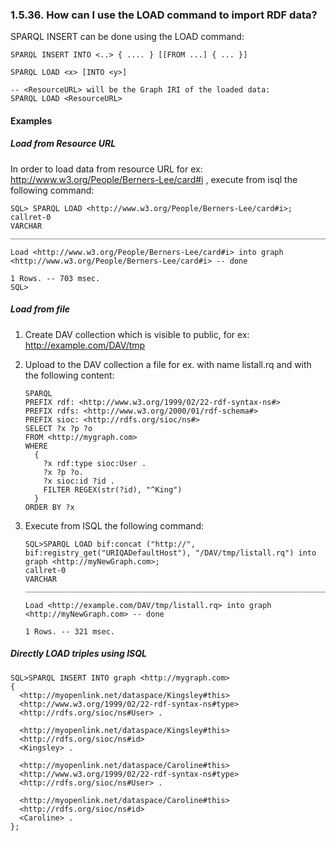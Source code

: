 <div>

<div>

<div>

<div>

### 1.5.36. How can I use the LOAD command to import RDF data?

</div>

</div>

</div>

SPARQL INSERT can be done using the LOAD command:

``` programlisting
SPARQL INSERT INTO <..> { .... } [[FROM ...] { ... }]

SPARQL LOAD <x> [INTO <y>]

-- <ResourceURL> will be the Graph IRI of the loaded data:
SPARQL LOAD <ResourceURL>
```

<div>

<div>

<div>

<div>

#### Examples

</div>

</div>

</div>

<div>

<div>

<div>

<div>

##### Load from Resource URL

</div>

</div>

</div>

In order to load data from resource URL for ex:
http://www.w3.org/People/Berners-Lee/card#i , execute from isql the
following command:

``` programlisting
SQL> SPARQL LOAD <http://www.w3.org/People/Berners-Lee/card#i>;
callret-0
VARCHAR
_______________________________________________________________________________

Load <http://www.w3.org/People/Berners-Lee/card#i> into graph <http://www.w3.org/People/Berners-Lee/card#i> -- done

1 Rows. -- 703 msec.
SQL>
```

</div>

<div>

<div>

<div>

<div>

##### Load from file

</div>

</div>

</div>

<div>

1.  Create DAV collection which is visible to public, for ex:
    http://example.com/DAV/tmp

2.  Upload to the DAV collection a file for ex. with name listall.rq and
    with the following content:

    ``` programlisting
    SPARQL
    PREFIX rdf: <http://www.w3.org/1999/02/22-rdf-syntax-ns#>
    PREFIX rdfs: <http://www.w3.org/2000/01/rdf-schema#>
    PREFIX sioc: <http://rdfs.org/sioc/ns#>
    SELECT ?x ?p ?o
    FROM <http://mygraph.com>
    WHERE
      {
        ?x rdf:type sioc:User .
        ?x ?p ?o.
        ?x sioc:id ?id .
        FILTER REGEX(str(?id), "^King")
      }
    ORDER BY ?x
    ```

3.  Execute from ISQL the following command:

    ``` programlisting
    SQL>SPARQL LOAD bif:concat ("http://", bif:registry_get("URIQADefaultHost"), "/DAV/tmp/listall.rq") into graph <http://myNewGraph.com>;
    callret-0
    VARCHAR
    _______________________________________________________________________________

    Load <http://example.com/DAV/tmp/listall.rq> into graph <http://myNewGraph.com> -- done

    1 Rows. -- 321 msec.
    ```

</div>

</div>

<div>

<div>

<div>

<div>

##### Directly LOAD triples using ISQL

</div>

</div>

</div>

``` programlisting
SQL>SPARQL INSERT INTO graph <http://mygraph.com>
{
  <http://myopenlink.net/dataspace/Kingsley#this>
  <http://www.w3.org/1999/02/22-rdf-syntax-ns#type>
  <http://rdfs.org/sioc/ns#User> .

  <http://myopenlink.net/dataspace/Kingsley#this>
  <http://rdfs.org/sioc/ns#id>
  <Kingsley> .

  <http://myopenlink.net/dataspace/Caroline#this>
  <http://www.w3.org/1999/02/22-rdf-syntax-ns#type>
  <http://rdfs.org/sioc/ns#User> .

  <http://myopenlink.net/dataspace/Caroline#this>
  <http://rdfs.org/sioc/ns#id>
  <Caroline> .
};
```

</div>

</div>

</div>
